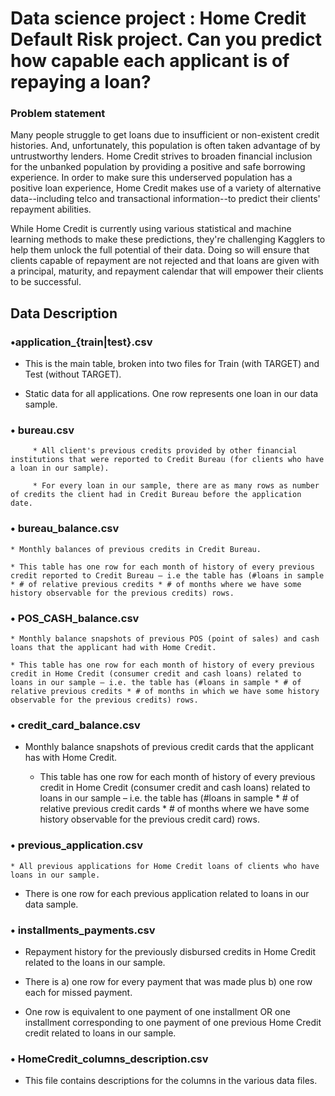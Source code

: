 # Data science project : Home Credit Default Risk project. Can you predict how capable each applicant is of repaying a loan?

### Problem statement

Many people struggle to get loans due to insufficient or non-existent credit histories. And, unfortunately, this population is often taken advantage of by untrustworthy lenders.
Home Credit strives to broaden financial inclusion for the unbanked population by providing a positive and safe borrowing experience. In order to make sure this underserved population has a positive loan experience, Home Credit makes use of a variety of alternative data--including telco and transactional information--to predict their clients' repayment abilities.

While Home Credit is currently using various statistical and machine learning methods to make these predictions, they're challenging Kagglers to help them unlock the full potential of their data. Doing so will ensure that clients capable of repayment are not rejected and that loans are given with a principal, maturity, and repayment calendar that will empower their clients to be successful.

## Data Description

### •application_{train|test}.csv

* This is the main table, broken into two files for Train (with TARGET) and Test (without TARGET). 

* Static data for all applications. One row represents one loan in our data sample.

### •	bureau.csv

         * All client's previous credits provided by other financial institutions that were reported to Credit Bureau (for clients who have a loan in our sample). 

         * For every loan in our sample, there are as many rows as number of credits the client had in Credit Bureau before the application date.

### •	bureau_balance.csv

	* Monthly balances of previous credits in Credit Bureau. 
  
	* This table has one row for each month of history of every previous credit reported to Credit Bureau – i.e the table has (#loans in sample * # of relative previous credits * # of months where we have some history observable for the previous credits) rows.

### •	POS_CASH_balance.csv

	* Monthly balance snapshots of previous POS (point of sales) and cash loans that the applicant had with Home Credit. 
  
	* This table has one row for each month of history of every previous credit in Home Credit (consumer credit and cash loans) related to loans in our sample – i.e. the table has (#loans in sample * # of relative previous credits * # of months in which we have some history observable for the previous credits) rows.

### •	credit_card_balance.csv

* Monthly balance snapshots of previous credit cards that the applicant has with Home Credit. 

	* This table has one row for each month of history of every previous credit in Home Credit (consumer credit and cash loans) related to loans in our sample – i.e. the table has (#loans in sample * # of relative previous credit cards * # of months where we have some history observable for the previous credit card) rows.

### •	previous_application.csv

	* All previous applications for Home Credit loans of clients who have loans in our sample. 
  
* There is one row for each previous application related to loans in our data sample.

### •	installments_payments.csv

* Repayment history for the previously disbursed credits in Home Credit related to the loans in our sample. 

* There is a) one row for every payment that was made plus b) one row each for missed payment. 

* One row is equivalent to one payment of one installment OR one installment corresponding to one payment of one previous Home Credit credit related to loans in our sample.

### •	HomeCredit_columns_description.csv

* This file contains descriptions for the columns in the various data files.



 
